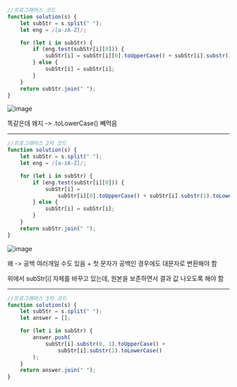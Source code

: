 ```javascript
//프로그래머스 코드
function solution(s) {
	let subStr = s.split(" ");
	let eng = /[a-zA-Z]/;

	for (let i in subStr) {
		if (eng.test(subStr[i][0])) {
			subStr[i] = subStr[i][0].toUpperCase() + subStr[i].substr(1);
		} else {
			subStr[i] = subStr[i];
		}
	}
	return subStr.join(" ");
}
```

![image](https://user-images.githubusercontent.com/23302973/147426392-27321bd3-f8d8-49d2-a20e-c0043cb2590a.png)

똑같은데 왜지 -> .toLowerCase() 빼먹음

---

```javascript
//프로그래머스 2차 코드
function solution(s) {
	let subStr = s.split(" ");
	let eng = /[a-zA-Z]/;

	for (let i in subStr) {
		if (eng.test(subStr[i][0])) {
			subStr[i] =
				subStr[i][0].toUpperCase() + subStr[i].substr(1).toLowerCase();
		} else {
			subStr[i] = subStr[i];
		}
	}
	return subStr.join(" ");
}
```

![image](https://user-images.githubusercontent.com/23302973/147426625-cf4cc787-9576-4dcd-bb66-09fe863776b3.png)

왜 -> 공백 여러개일 수도 있음 + 첫 문자가 공백인 경우에도 대문자로 변환해야 함

위에서 subStr[i] 자체를 바꾸고 있는데, 원본을 보존하면서 결과 값 나오도록 해야 함

---

```javascript
//프로그래머스 3차 코드
function solution(s) {
	let subStr = s.split(" ");
	let answer = [];

	for (let i in subStr) {
		answer.push(
			subStr[i].substr(0, 1).toUpperCase() +
				subStr[i].substr(1).toLowerCase()
		);
	}
	return answer.join(" ");
}
```
